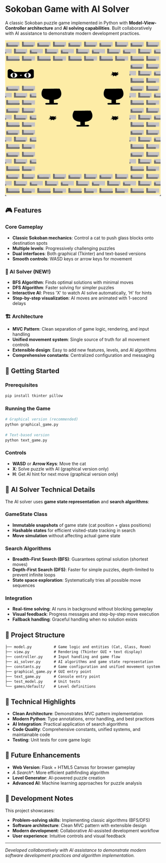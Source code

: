 # Sokoban Game with AI Solver

A classic Sokoban puzzle game implemented in Python with **Model-View-Controller architecture** and **AI solving capabilities**. Built collaboratively with AI assistance to demonstrate modern development practices.

![Game Demo](demo.gif)

## 🎮 Features

### Core Gameplay
- **Classic Sokoban mechanics**: Control a cat to push glass blocks onto destination spots
- **Multiple levels**: Progressively challenging puzzles
- **Dual interfaces**: Both graphical (Tkinter) and text-based versions
- **Smooth controls**: WASD keys or arrow keys for movement

### 🤖 AI Solver (NEW!)
- **BFS Algorithm**: Finds optimal solutions with minimal moves
- **DFS Algorithm**: Faster solving for simpler puzzles  
- **Interactive AI**: Press 'X' to watch AI solve automatically, 'H' for hints
- **Step-by-step visualization**: AI moves are animated with 1-second delays

### 🏗️ Architecture
- **MVC Pattern**: Clean separation of game logic, rendering, and input handling
- **Unified movement system**: Single source of truth for all movement controls
- **Extensible design**: Easy to add new features, levels, and AI algorithms
- **Comprehensive constants**: Centralized configuration and messaging

## 🚀 Getting Started

### Prerequisites
```bash
pip install tkinter pillow
```

### Running the Game
```bash
# Graphical version (recommended)
python graphical_game.py

# Text-based version  
python text_game.py
```

### Controls
- **WASD** or **Arrow Keys**: Move the cat
- **X**: Solve puzzle with AI (graphical version only)
- **H**: Get AI hint for next move (graphical version only)

## 🧠 AI Solver Technical Details

The AI solver uses **game state representation** and **search algorithms**:

### GameState Class
- **Immutable snapshots** of game state (cat position + glass positions)
- **Hashable states** for efficient visited-state tracking in search
- **Move simulation** without affecting actual game state

### Search Algorithms
- **Breadth-First Search (BFS)**: Guarantees optimal solution (shortest moves)
- **Depth-First Search (DFS)**: Faster for simple puzzles, depth-limited to prevent infinite loops
- **State space exploration**: Systematically tries all possible move sequences

### Integration
- **Real-time solving**: AI runs in background without blocking gameplay
- **Visual feedback**: Progress messages and step-by-step move execution
- **Fallback handling**: Graceful handling when no solution exists

## 📁 Project Structure

```
├── model.py          # Game logic and entities (Cat, Glass, Room)
├── view.py           # Rendering (Tkinter GUI + text display)  
├── controller.py     # Input handling and game flow
├── ai_solver.py      # AI algorithms and game state representation
├── constants.py      # Game configuration and unified movement system
├── graphical_game.py # GUI entry point
├── text_game.py      # Console entry point
├── test_model.py     # Unit tests
└── games/default/    # Level definitions
```

## 🔬 Technical Highlights

- **Clean Architecture**: Demonstrates MVC pattern implementation
- **Modern Python**: Type annotations, error handling, and best practices
- **AI Integration**: Practical application of search algorithms
- **Code Quality**: Comprehensive constants, unified systems, and maintainable code
- **Testing**: Unit tests for core game logic

## 🚧 Future Enhancements

- **Web Version**: Flask + HTML5 Canvas for browser gameplay
- **A* Search**: More efficient pathfinding algorithm
- **Level Generator**: AI-powered puzzle creation
- **Advanced AI**: Machine learning approaches for puzzle analysis

## 🎯 Development Notes

This project showcases:
- **Problem-solving skills**: Implementing classic algorithms (BFS/DFS)
- **Software architecture**: Clean MVC pattern with extensible design
- **Modern development**: Collaborative AI-assisted development workflow
- **User experience**: Intuitive controls and visual feedback

---

*Developed collaboratively with AI assistance to demonstrate modern software development practices and algorithm implementation.*
